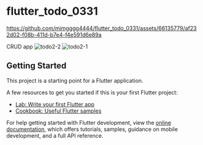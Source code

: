 # flutter_todo_0331


https://github.com/mimgggg4444/flutter_todo_0331/assets/66135779/af232d02-f08b-411d-b7e4-f4e591d6e89a


CRUD app
![todo2-2](https://github.com/mimgggg4444/flutter_todo_0331/assets/66135779/7ae9a433-71da-4aa9-baee-717216dee1fa)
![todo2-1](https://github.com/mimgggg4444/flutter_todo_0331/assets/66135779/acc09e00-31e1-4dbd-a480-dc3ba8bdc2a5)

## Getting Started

This project is a starting point for a Flutter application.

A few resources to get you started if this is your first Flutter project:

- [Lab: Write your first Flutter app](https://docs.flutter.dev/get-started/codelab)
- [Cookbook: Useful Flutter samples](https://docs.flutter.dev/cookbook)

For help getting started with Flutter development, view the
[online documentation](https://docs.flutter.dev/), which offers tutorials,
samples, guidance on mobile development, and a full API reference.
